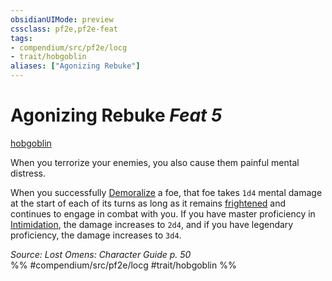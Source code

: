 ```yaml
---
obsidianUIMode: preview
cssclass: pf2e,pf2e-feat
tags:
- compendium/src/pf2e/locg
- trait/hobgoblin
aliases: ["Agonizing Rebuke"]
---
```

# Agonizing Rebuke  *Feat 5*  
[hobgoblin](rules/traits/hobgoblin-locg.md)  


When you terrorize your enemies, you also cause them painful mental distress.

When you successfully [Demoralize](rules/actions/demoralize.md) a foe, that foe takes `1d4` mental damage at the start of each of its turns as long as it remains [frightened](rules/conditions.md#Frightened) and continues to engage in combat with you. If you have master proficiency in [Intimidation](compendium/skills.md#Intimidation), the damage increases to `2d4`, and if you have legendary proficiency, the damage increases to `3d4`.

*Source: Lost Omens: Character Guide p. 50*  
%% #compendium/src/pf2e/locg #trait/hobgoblin %%